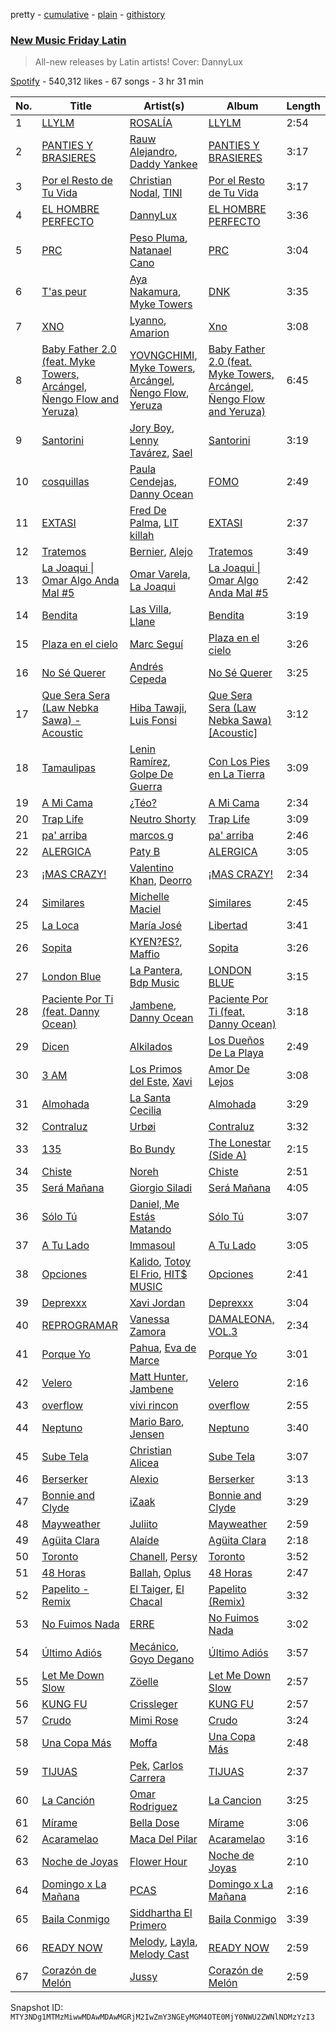 pretty - [cumulative](/playlists/cumulative/37i9dQZF1DX1hVRardJ30X.md) - [plain](/playlists/plain/37i9dQZF1DX1hVRardJ30X) - [githistory](https://github.githistory.xyz/mackorone/spotify-playlist-archive/blob/main/playlists/plain/37i9dQZF1DX1hVRardJ30X)

### [New Music Friday Latin](https://open.spotify.com/playlist/37i9dQZF1DX1hVRardJ30X)

> All\-new releases by Latin artists! Cover: DannyLux

[Spotify](https://open.spotify.com/user/spotify) - 540,312 likes - 67 songs - 3 hr 31 min

| No. | Title | Artist(s) | Album | Length |
|---|---|---|---|---|
| 1 | [LLYLM](https://open.spotify.com/track/2SiAcexM2p1yX6joESbehd) | [ROSALÍA](https://open.spotify.com/artist/7ltDVBr6mKbRvohxheJ9h1) | [LLYLM](https://open.spotify.com/album/44mKxp7RB6x5O19VWqEXEm) | 2:54 |
| 2 | [PANTIES Y BRASIERES](https://open.spotify.com/track/0fADaWdT3obxk7zvHS18VY) | [Rauw Alejandro](https://open.spotify.com/artist/1mcTU81TzQhprhouKaTkpq), [Daddy Yankee](https://open.spotify.com/artist/4VMYDCV2IEDYJArk749S6m) | [PANTIES Y BRASIERES](https://open.spotify.com/album/5I66RzytH4VwOHZiowdsXf) | 3:17 |
| 3 | [Por el Resto de Tu Vida](https://open.spotify.com/track/40vzZFWG1h60TdZPuxuX3Y) | [Christian Nodal](https://open.spotify.com/artist/0XwVARXT135rw8lyw1EeWP), [TINI](https://open.spotify.com/artist/7vXDAI8JwjW531ouMGbfcp) | [Por el Resto de Tu Vida](https://open.spotify.com/album/3S6ouKQPLDuO7Nxli1F2Lm) | 3:17 |
| 4 | [EL HOMBRE PERFECTO](https://open.spotify.com/track/5DcVcYoTmUnp90GuRCyfDT) | [DannyLux](https://open.spotify.com/artist/6ElqtIfQsAkEYypgfJIjeK) | [EL HOMBRE PERFECTO](https://open.spotify.com/album/3dtc12UnEQCJ4TSU4lRIAW) | 3:36 |
| 5 | [PRC](https://open.spotify.com/track/2mpoNBkngUEwnaKoBhZ0vl) | [Peso Pluma](https://open.spotify.com/artist/12GqGscKJx3aE4t07u7eVZ), [Natanael Cano](https://open.spotify.com/artist/0elWFr7TW8piilVRYJUe4P) | [PRC](https://open.spotify.com/album/2OXBosbXT7Qs3J6vBd6IkI) | 3:04 |
| 6 | [T'as peur](https://open.spotify.com/track/35XF6veSvhoPdWy89zaeaj) | [Aya Nakamura](https://open.spotify.com/artist/7IlRNXHjoOCgEAWN5qYksg), [Myke Towers](https://open.spotify.com/artist/7iK8PXO48WeuP03g8YR51W) | [DNK](https://open.spotify.com/album/2sDLGR5LQ1pRmyCOT0alhN) | 3:35 |
| 7 | [XNO](https://open.spotify.com/track/258ARGrVTgPMa15ehgpgcB) | [Lyanno](https://open.spotify.com/artist/1Ts9of7VPZElwPQnqnDSfW), [Amarion](https://open.spotify.com/artist/7Bb4i0RT3zaudzb8KvxTUQ) | [Xno](https://open.spotify.com/album/2wuaA1RoPCYb3GM7eV1PS6) | 3:08 |
| 8 | [Baby Father 2.0 \(feat\. Myke Towers, Arcángel, Ñengo Flow and Yeruza\)](https://open.spotify.com/track/3gnyHrHJ4J0QUFnMllQv1F) | [YOVNGCHIMI](https://open.spotify.com/artist/4aSlfXDn9R60UlbZEboBUy), [Myke Towers](https://open.spotify.com/artist/7iK8PXO48WeuP03g8YR51W), [Arcángel](https://open.spotify.com/artist/4SsVbpTthjScTS7U2hmr1X), [Ñengo Flow](https://open.spotify.com/artist/12vb80Km0Ew53ABfJOepVz), [Yeruza](https://open.spotify.com/artist/6NyPX5jymkvSPaJhCh1crb) | [Baby Father 2.0 \(feat\. Myke Towers, Arcángel, Ñengo Flow and Yeruza\)](https://open.spotify.com/album/00Ushoa7kBvcYZeqZFKCr8) | 6:45 |
| 9 | [Santorini](https://open.spotify.com/track/0eh8K8zCq1sUf2reIaAg39) | [Jory Boy](https://open.spotify.com/artist/5lFhCi03HDneWzvCxGctrT), [Lenny Tavárez](https://open.spotify.com/artist/1pQWsZQehhS4wavwh7Fnxd), [Sael](https://open.spotify.com/artist/6Itjwvv5YmsC8ZcI5N4Jux) | [Santorini](https://open.spotify.com/album/6OxXSPMkyHHhAtkt1nenCj) | 3:19 |
| 10 | [cosquillas](https://open.spotify.com/track/5wX7RyoYLhUdTccRqyay42) | [Paula Cendejas](https://open.spotify.com/artist/4EiI7Vls0NB16jLuexzCHC), [Danny Ocean](https://open.spotify.com/artist/5H1nN1SzW0qNeUEZvuXjAj) | [FOMO](https://open.spotify.com/album/2wj8AHax9qryX210NBwu5Q) | 2:49 |
| 11 | [EXTASI](https://open.spotify.com/track/7x3j9aoz4TFFbteaEhTxBD) | [Fred De Palma](https://open.spotify.com/artist/0QrUbsrL5imqntAfDl8i7q), [LIT killah](https://open.spotify.com/artist/1vqR17Iv8VFdzure1TAXEq) | [EXTASI](https://open.spotify.com/album/3MVQ9Twt0scstIGS1aAn5p) | 2:37 |
| 12 | [Tratemos](https://open.spotify.com/track/07i2KTypiJ4WqBpHVODAXh) | [Bernier](https://open.spotify.com/artist/7AvLpOO8f4xJk24a2DeIOK), [Alejo](https://open.spotify.com/artist/50sIhX3HytFEwQXZJLUZQE) | [Tratemos](https://open.spotify.com/album/3h19PVjctsFFCSkB37a1wE) | 3:49 |
| 13 | [La Joaqui \| Omar Algo Anda Mal \#5](https://open.spotify.com/track/74KSJNT6UcJ6gEElkGousM) | [Omar Varela](https://open.spotify.com/artist/5xIOUIBQhGFX7HIj8lhdyU), [La Joaqui](https://open.spotify.com/artist/60XHOAhvEBiV6BGBOv8ClM) | [La Joaqui \| Omar Algo Anda Mal \#5](https://open.spotify.com/album/2HwbbjXrsosQ4NUNz1IDF2) | 2:42 |
| 14 | [Bendita](https://open.spotify.com/track/3vDP0LdVBqGhKvz2nyMRXS) | [Las Villa](https://open.spotify.com/artist/0sXJRmgbjbq6Q5uu4W1wDM), [Llane](https://open.spotify.com/artist/7A02nc5WKMBLqSKXxGZ4o8) | [Bendita](https://open.spotify.com/album/7KREKP5rqz2xTxFNYABhLr) | 3:19 |
| 15 | [Plaza en el cielo](https://open.spotify.com/track/330mS1U6KJ9Gie5PL4gkAo) | [Marc Seguí](https://open.spotify.com/artist/5FQ8tBUtIamA2hRtatrYUF) | [Plaza en el cielo](https://open.spotify.com/album/1oXFlNOxGfnSw9329hsgoT) | 3:26 |
| 16 | [No Sé Querer](https://open.spotify.com/track/0QnOCHmZ6yH5J0gajW9jf2) | [Andrés Cepeda](https://open.spotify.com/artist/49Z1AvGeUaBSanPaOmplK6) | [No Sé Querer](https://open.spotify.com/album/5mCGmJ3N1H0ARTdBCihqMO) | 3:25 |
| 17 | [Que Sera Sera \(Law Nebka Sawa\) \- Acoustic](https://open.spotify.com/track/2Lccbq36ppqWpolIOFiXaC) | [Hiba Tawaji](https://open.spotify.com/artist/2CitZjt8DI9S447r6GBGAX), [Luis Fonsi](https://open.spotify.com/artist/4V8Sr092TqfHkfAA5fXXqG) | [Que Sera Sera \(Law Nebka Sawa\) \[Acoustic\]](https://open.spotify.com/album/1PxacgHu8kEs2v2KSUqxdx) | 3:12 |
| 18 | [Tamaulipas](https://open.spotify.com/track/4px78vJGkCKD6khhA8CUBp) | [Lenin Ramírez](https://open.spotify.com/artist/3hTffafUYLLgO4yuPAxb5U), [Golpe De Guerra](https://open.spotify.com/artist/0QPszxtOMuPoAcAU4yyt2V) | [Con Los Pies en La Tierra](https://open.spotify.com/album/1Lfc9KLUvubRJ7TM4KZZ1r) | 3:09 |
| 19 | [A Mi Cama](https://open.spotify.com/track/3QJnb9jAkV48Q0J0sCsFHF) | [¿Téo?](https://open.spotify.com/artist/0jsnWH4QCKcAMpR7vEhh9u) | [A Mi Cama](https://open.spotify.com/album/4cXE08JpfNa7O2oSBtr6G6) | 2:34 |
| 20 | [Trap Life](https://open.spotify.com/track/6y02ncrAPQazhXNJ3R8MMf) | [Neutro Shorty](https://open.spotify.com/artist/5wUO3A6DT4tO5UDz21kE2Y) | [Trap Life](https://open.spotify.com/album/1xCzLw3aPw7ouqduAdrXjh) | 3:09 |
| 21 | [pa' arriba](https://open.spotify.com/track/7o7QOLmJYl77CfiSr2TtDi) | [marcos g](https://open.spotify.com/artist/3O2UFvuhmgSDH3q6miqELN) | [pa' arriba](https://open.spotify.com/album/6jIuJ4tKBkfSPknefcIafO) | 2:46 |
| 22 | [ALERGICA](https://open.spotify.com/track/11Sakrqqq61WNucb48QGWy) | [Paty B](https://open.spotify.com/artist/6Uj2QB9FBerTdckLZfCzPs) | [ALERGICA](https://open.spotify.com/album/128gRYuCA4HlmI3vCiwl6l) | 3:05 |
| 23 | [¡MAS CRAZY!](https://open.spotify.com/track/5BZlwePMT2J54TWq7Eaks7) | [Valentino Khan](https://open.spotify.com/artist/0deIjoDjl9g9Zpw0sCIOHh), [Deorro](https://open.spotify.com/artist/6VD4UEUPvtsemqD3mmTqCR) | [¡MAS CRAZY!](https://open.spotify.com/album/5rSmIwMeJMNV2eBK6JJvQx) | 2:34 |
| 24 | [Similares](https://open.spotify.com/track/5b5ykKbvLN3PYuJ34QIHKU) | [Michelle Maciel](https://open.spotify.com/artist/4WFwvZ4L8FZbt3qubbQJS6) | [Similares](https://open.spotify.com/album/1ixspfWHVBQYyZUW1XDErT) | 2:45 |
| 25 | [La Loca](https://open.spotify.com/track/3chFIMldnKXmA0pRvarlR4) | [María José](https://open.spotify.com/artist/1dJyh390MvfYPuNbhnbSDs) | [Libertad](https://open.spotify.com/album/3OCJMjIb83pJASHH3Qa4EY) | 3:41 |
| 26 | [Sopita](https://open.spotify.com/track/4eXzQyAZ4jow5Hh41vqfgb) | [KYEN?ES?](https://open.spotify.com/artist/7clZc3rkBtBtHiZtwmkXXx), [Maffio](https://open.spotify.com/artist/5RzT7CM6Ot0sh0EHefMicV) | [Sopita](https://open.spotify.com/album/7aeqawsfMYRteFQJ3Srl5I) | 3:26 |
| 27 | [London Blue](https://open.spotify.com/track/0Ud4ZY1CzfRSHCDegcQ2iq) | [La Pantera](https://open.spotify.com/artist/0IEzMvarfVycBJAXjjEZOL), [Bdp Music](https://open.spotify.com/artist/4b7i6N8x84rGKrdzlPbNyt) | [LONDON BLUE](https://open.spotify.com/album/7irpPjyohlW1CRQDqzctxF) | 3:15 |
| 28 | [Paciente Por Ti \(feat\. Danny Ocean\)](https://open.spotify.com/track/2gLxf2V3xAEitxNawDhgJb) | [Jambene](https://open.spotify.com/artist/4u1dsEB1FKbGcdG0EAvxP8), [Danny Ocean](https://open.spotify.com/artist/5H1nN1SzW0qNeUEZvuXjAj) | [Paciente Por Ti \(feat\. Danny Ocean\)](https://open.spotify.com/album/2fRhQjxi21lnxwHL1ZgcDC) | 3:18 |
| 29 | [Dicen](https://open.spotify.com/track/4lbUG41pBCWUc0gtc0ukTu) | [Alkilados](https://open.spotify.com/artist/2DP9xStkVVv753RBiEHXQB) | [Los Dueños De La Playa](https://open.spotify.com/album/2zVtWSTT0PPvpN1mSmVsAp) | 2:49 |
| 30 | [3 AM](https://open.spotify.com/track/5s2hpDWU8kssotugbMd1ho) | [Los Primos del Este](https://open.spotify.com/artist/5MEewKjCN4Dw20OFV2IGMo), [Xavi](https://open.spotify.com/artist/3Me35AWHCGqW4sZ7bWWJt1) | [Amor De Lejos](https://open.spotify.com/album/6yTpeJC36PW6nAflA8Njb7) | 3:08 |
| 31 | [Almohada](https://open.spotify.com/track/73zX2FkstDM2yTt8vc81Ah) | [La Santa Cecilia](https://open.spotify.com/artist/2FZrEn80eCoWrrkGXPLF0v) | [Almohada](https://open.spotify.com/album/2eLB5fOnz3VIqCXTCCB2dC) | 3:29 |
| 32 | [Contraluz](https://open.spotify.com/track/1sVBiZA6OMCQYAaryp5Gbe) | [Urbøi](https://open.spotify.com/artist/4THv7qQa82UNW5DTtEqNOy) | [Contraluz](https://open.spotify.com/album/3Gxm7cLKDllPSHUR1sEDyA) | 3:32 |
| 33 | [135](https://open.spotify.com/track/1FaOmKrjEERabl63Kcr3NU) | [Bo Bundy](https://open.spotify.com/artist/5Tm0Q6noHS5KjlsvFwHoFS) | [The Lonestar \(Side A\)](https://open.spotify.com/album/1rJiyZO8IkLAG0oWweOrHp) | 2:15 |
| 34 | [Chiste](https://open.spotify.com/track/78vnwvT5WLm31MSXULO48p) | [Noreh](https://open.spotify.com/artist/1JHgX0v8Dx86wpfQkZuJFg) | [Chiste](https://open.spotify.com/album/0LwOkOMLlcs3NPs0fcrVKA) | 2:51 |
| 35 | [Será Mañana](https://open.spotify.com/track/4XVtPm10XFxXrpNjgUaL6C) | [Giorgio Siladi](https://open.spotify.com/artist/70yXUWs47Ej8wyiChPutgj) | [Será Mañana](https://open.spotify.com/album/6F0PzGcHo4zpd8YLbXcpBY) | 4:05 |
| 36 | [Sólo Tú](https://open.spotify.com/track/3YdrHNjaBSOO71L3tyH3Iz) | [Daniel, Me Estás Matando](https://open.spotify.com/artist/51yyeVxyvecgePAWXmeLUE) | [Sólo Tú](https://open.spotify.com/album/4CGAThyWRrQJ2P8TcHiUob) | 3:07 |
| 37 | [A Tu Lado](https://open.spotify.com/track/6K0mmZNaW9EVTyNcGXCYpc) | [Immasoul](https://open.spotify.com/artist/21neefJLiFuSR6sQlHDblG) | [A Tu Lado](https://open.spotify.com/album/3BfR38sPExTxHy9Awxrn9J) | 3:05 |
| 38 | [Opciones](https://open.spotify.com/track/6vNhBzDn5yU2fu67YliSgw) | [Kalido](https://open.spotify.com/artist/7rnBtbzDCg9rhtHV6GH77K), [Totoy El Frio](https://open.spotify.com/artist/5IYRfypwG9BDDh5ZRPI80z), [HIT$ MUSIC](https://open.spotify.com/artist/44ALfmkGESKyMbbRrvw9gT) | [Opciones](https://open.spotify.com/album/3vLYU0OI84HKtizS6Ykau2) | 2:41 |
| 39 | [Deprexxx](https://open.spotify.com/track/1GvxPob1XEwM0L9NLZeWGC) | [Xavi Jordan](https://open.spotify.com/artist/5H1dqpna1LZM58Estbgg6B) | [Deprexxx](https://open.spotify.com/album/3U4mQtuTOqdG8JIiY9dnR1) | 3:04 |
| 40 | [REPROGRAMAR](https://open.spotify.com/track/2dvxBDC0XVxQDk584mjn0s) | [Vanessa Zamora](https://open.spotify.com/artist/3IZxs4ZukiitIk8vkAPAxC) | [DAMALEONA, VOL.3](https://open.spotify.com/album/3l2saSDzvDxeviPVDMNnzY) | 2:34 |
| 41 | [Porque Yo](https://open.spotify.com/track/2eqLgrPkcSTgCvxEtsymiz) | [Pahua](https://open.spotify.com/artist/4sZh7ibWAOiuDkEStJxHch), [Eva de Marce](https://open.spotify.com/artist/1UgwU7ChXfMkwH9t6ivW2E) | [Porque Yo](https://open.spotify.com/album/5AaUcL3YvlknHmRu6oeNXI) | 3:01 |
| 42 | [Velero](https://open.spotify.com/track/4mQ4EM1rxdOo7Cc9g5dXK2) | [Matt Hunter](https://open.spotify.com/artist/20pVLDSueWpSOPCWnCWzIU), [Jambene](https://open.spotify.com/artist/4u1dsEB1FKbGcdG0EAvxP8) | [Velero](https://open.spotify.com/album/7tBeAWDG3WD9AtaxpAjpU4) | 2:16 |
| 43 | [overflow](https://open.spotify.com/track/54Emsvj9A1qPH6zXOafruV) | [vivi rincon](https://open.spotify.com/artist/7G3PkBcNf57mBBK1qYA1iE) | [overflow](https://open.spotify.com/album/4Npxh394iWsnecaWncrvJU) | 2:55 |
| 44 | [Neptuno](https://open.spotify.com/track/5EhYGDZKheovaIwCBVZBYJ) | [Mario Baro](https://open.spotify.com/artist/4svxKljLyMB1HaLbJainKP), [Jensen](https://open.spotify.com/artist/24tjWCXUAwkLJ6bCvYXIde) | [Neptuno](https://open.spotify.com/album/7BF93KDzIByxYApdSQYalb) | 3:40 |
| 45 | [Sube Tela](https://open.spotify.com/track/2ZSO65g1JGMNiyftPfXO7w) | [Christian Alicea](https://open.spotify.com/artist/7e3WPrCLa3zHg6Er0lq7mp) | [Sube Tela](https://open.spotify.com/album/0OW0rzFBUtjViPP6SB2IBs) | 3:07 |
| 46 | [Berserker](https://open.spotify.com/track/06kUBxzGUeklZRH9FjBKNi) | [Alexio](https://open.spotify.com/artist/4Tw0VaV1ENei24iQnktjXj) | [Berserker](https://open.spotify.com/album/50mkOvKHePzYQtiQqZq2l5) | 3:13 |
| 47 | [Bonnie and Clyde](https://open.spotify.com/track/06YfgRDoApwaMSQVHSCPMP) | [iZaak](https://open.spotify.com/artist/4s6Xg38sbqh4xpf4OqhVUK) | [Bonnie and Clyde](https://open.spotify.com/album/37xfmf71ctyktw4VCiFWc7) | 3:29 |
| 48 | [Mayweather](https://open.spotify.com/track/5epZmODBd2taueUzGMLEgW) | [Juliito](https://open.spotify.com/artist/1u6AXgo5qmg0tfY8rDP18Z) | [Mayweather](https://open.spotify.com/album/21FqnD6TnHdf7qf9N6CBBU) | 2:59 |
| 49 | [Agüita Clara](https://open.spotify.com/track/3UC5ZHAVz70zqAt6aBdI8H) | [Alaíde](https://open.spotify.com/artist/2htg8Ya9Fbuy2zGKeL5q9i) | [Agüita Clara](https://open.spotify.com/album/6M4voExg7zOpUno2SLugdE) | 2:18 |
| 50 | [Toronto](https://open.spotify.com/track/2HoDXiTgzmcNiY1Pich8cP) | [Chanell](https://open.spotify.com/artist/5cDfQlhT80II3f2ECXm6oA), [Persy](https://open.spotify.com/artist/16UPUknt50G7mlDv6ciCna) | [Toronto](https://open.spotify.com/album/1QOr09jMkuAzns6EAxUkr0) | 3:52 |
| 51 | [48 Horas](https://open.spotify.com/track/27gKh0pcK0jbslrB9yCwk7) | [Ballah](https://open.spotify.com/artist/6zbAKw9q6ymunp4AjySpL7), [Oplus](https://open.spotify.com/artist/2JQQDzeOEkRz7ld1pekbw0) | [48 Horas](https://open.spotify.com/album/5uHCibcnxRyGMoVFde36jq) | 2:47 |
| 52 | [Papelito \- Remix](https://open.spotify.com/track/5AHuxijCG1BI6NCbpstxVL) | [El Taiger](https://open.spotify.com/artist/4PFgfReja3r59JaekHpeuf), [El Chacal](https://open.spotify.com/artist/1xFn1xod58AGaSZjrxdiXA) | [Papelito \(Remix\)](https://open.spotify.com/album/3SUa9fc4cr0n251orbv0WU) | 3:32 |
| 53 | [No Fuimos Nada](https://open.spotify.com/track/3aWjuV28IwGzKnPddkH5rA) | [ERRE](https://open.spotify.com/artist/5OugQZ3PqgRofo9mtzVYN3) | [No Fuimos Nada](https://open.spotify.com/album/7xEWRe7FeCXP99EcTBatkz) | 3:02 |
| 54 | [Último Adiós](https://open.spotify.com/track/7lBhTIVEhFmuptaX7Cs1vD) | [Mecánico](https://open.spotify.com/artist/2oUsBhAi9Mac4BjHxt55ct), [Goyo Degano](https://open.spotify.com/artist/2jdmT8GGcp6lWM58D0ROYf) | [Último Adiós](https://open.spotify.com/album/3NypapKHKGVY92ONbBSy3M) | 3:57 |
| 55 | [Let Me Down Slow](https://open.spotify.com/track/4cNEDhDs7WYKdYfEqQePVG) | [Zöelle](https://open.spotify.com/artist/4ejqWoCUdomzmXtgNJvXbl) | [Let Me Down Slow](https://open.spotify.com/album/7oTuz8OVNUqLSjRzjRubwz) | 2:57 |
| 56 | [KUNG FU](https://open.spotify.com/track/4vEa6UHHIWz2Zjn58OzYDa) | [Crissleger](https://open.spotify.com/artist/597frxDjCAdAjAoyMdBwOH) | [KUNG FU](https://open.spotify.com/album/23y2x6h8FGIO6oXx44fVq9) | 2:57 |
| 57 | [Crudo](https://open.spotify.com/track/3QP7UaXnfLRYIvbUYwqwYn) | [Mimi Rose](https://open.spotify.com/artist/0gm0s1Jbc0lIuzDLHH1SYB) | [Crudo](https://open.spotify.com/album/4xLWlcNBB3tL4kTlphsdu8) | 3:24 |
| 58 | [Una Copa Más](https://open.spotify.com/track/4eI8o0B53A3FHEmTu2qv7A) | [Moffa](https://open.spotify.com/artist/2lcWprkQW6ehqKep82rWnC) | [Una Copa Más](https://open.spotify.com/album/0jDTOMyjjFzY6CUK7sJvmx) | 2:48 |
| 59 | [TIJUAS](https://open.spotify.com/track/0nslbziVNRggkJkPs8jLGW) | [Pek](https://open.spotify.com/artist/244uAg79BYa6lv9vSSCNKW), [Carlos Carrera](https://open.spotify.com/artist/0KBMnuWWdRmE0piCUybFxX) | [TIJUAS](https://open.spotify.com/album/73UN71RCiKTK2CjjKDjvu2) | 2:37 |
| 60 | [La Canción](https://open.spotify.com/track/2weKT5Gn2nOEKSjtchYGUR) | [Omar Rodriguez](https://open.spotify.com/artist/49rfzquok2HChfbpCvvHKD) | [La Cancion](https://open.spotify.com/album/64WFuqvj8ABvZHvo9BoV0c) | 3:25 |
| 61 | [Mírame](https://open.spotify.com/track/4CzrcuupfBN5G7KfRriA26) | [Bella Dose](https://open.spotify.com/artist/0mzZB75kFTY5xPZm4RWfk9) | [Mírame](https://open.spotify.com/album/3xYHcuI1ir1bTvJpxfYoBN) | 3:06 |
| 62 | [Acaramelao](https://open.spotify.com/track/7AKPlputQGTGCK3sEPLbKp) | [Maca Del Pilar](https://open.spotify.com/artist/42rQdqCJtlMTkiWjwwYevF) | [Acaramelao](https://open.spotify.com/album/2Qlf86HD8WD75YXvhzsijs) | 3:16 |
| 63 | [Noche de Joyas](https://open.spotify.com/track/0jvrcVqbGvAL4v5gfbLcN2) | [Flower Hour](https://open.spotify.com/artist/5UeuEvIsJqG7pls8JELgzS) | [Noche de Joyas](https://open.spotify.com/album/2POoUm45i6ODdPp45WU8v3) | 2:10 |
| 64 | [Domingo x La Mañana](https://open.spotify.com/track/2PDyJVfI8r0dAdN26EyNyC) | [PCAS](https://open.spotify.com/artist/7zmFV5etYHA7DYuJYJZXvh) | [Domingo x La Mañana](https://open.spotify.com/album/7nrfGpP7OfgFIlshcJ1haJ) | 2:16 |
| 65 | [Baila Conmigo](https://open.spotify.com/track/5U6sjFpEGHbQdFWQ2Edsb7) | [Siddhartha El Primero](https://open.spotify.com/artist/2kvYTHudD5C2BosxPW6ptE) | [Baila Conmigo](https://open.spotify.com/album/7bSkWJXpRNeXFhDXvJuWiz) | 3:39 |
| 66 | [READY NOW](https://open.spotify.com/track/71hsKK3JHkywTaDJEsqMhj) | [Melody](https://open.spotify.com/artist/2tQlXBQuxsXZFp55fr1odx), [Layla](https://open.spotify.com/artist/1iM7yrDJCs0BSm15ui5hIE), [Melody Cast](https://open.spotify.com/artist/5AtSzwbdeLwAKIrHSGS6Rf) | [READY NOW](https://open.spotify.com/album/0Wefc3jin6xaqX52tSKZGW) | 2:59 |
| 67 | [Corazón de Melón](https://open.spotify.com/track/1LRZ74RgBbLtNeJYLzZbUN) | [Jussy](https://open.spotify.com/artist/54VHnr0k8ZRF4GJ7lU2w0f) | [Corazón de Melón](https://open.spotify.com/album/6IDDatfMsnv5bWJjwwFsg2) | 2:59 |

Snapshot ID: `MTY3NDg1MTMzMiwwMDAwMDAwMGRjM2IwZmY3NGEyMGM4OTE0MjY0NWU2ZWNlNDMzYzI3`
